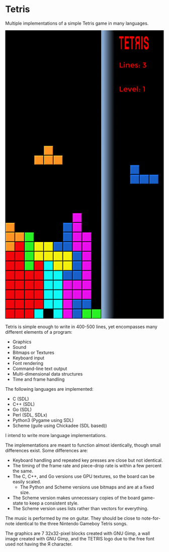 # Tetris

Multiple implementations of a simple Tetris game in many languages.

![Tetris gameplay](https://raw.githubusercontent.com/adamrogoyski/tetris/main/screenshots/play.png)

Tetris is simple enough to write in 400-500 lines, yet encompasses many
different elements of a program:

* Graphics
* Sound
* Bitmaps or Textures
* Keyboard input
* Font rendering
* Command-line text output
* Multi-dimensional data structures
* Time and frame handling

The following languages are implemented:

* C (SDL)
* C++ (SDL)
* Go (SDL)
* Perl (SDL, SDLx)
* Python3 (Pygame using SDL)
* Scheme (guile using Chickadee (SDL based))

I intend to write more language implementations.

The implementations are meant to function almost identically, though small
differences exist. Some differences are:

* Keyboard handling and repeated key presses are close but not identical.
* The timing of the frame rate and piece-drop rate is within a few percent the same.
* The C, C++, and Go versions use GPU textures, so the board can be easily scaled.
    * The Python and Scheme versions use bitmaps and are at a fixed size.
* The Scheme version makes unnecessary copies of the board game-state to keep a consistent style.
* The Scheme version uses lists rather than vectors for everything.

The music is performed by me on guitar. They should be close to note-for-note identical to the
three Nintendo Gameboy Tetris songs.

The graphics are 7 32x32-pixel blocks created with GNU Gimp, a wall image created with GNU Gimp,
and the TETЯIS logo due to the free font used not having the Я character.
